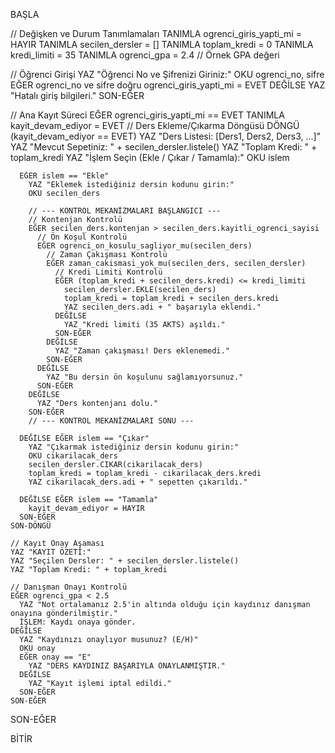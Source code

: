 BAŞLA

  // Değişken ve Durum Tanımlamaları
  TANIMLA ogrenci_giris_yapti_mi = HAYIR
  TANIMLA secilen_dersler = []
  TANIMLA toplam_kredi = 0
  TANIMLA kredi_limiti = 35
  TANIMLA ogrenci_gpa = 2.4 // Örnek GPA değeri

  // Öğrenci Girişi
  YAZ "Öğrenci No ve Şifrenizi Giriniz:"
  OKU ogrenci_no, sifre
  EĞER ogrenci_no ve sifre doğru
    ogrenci_giris_yapti_mi = EVET
  DEĞİLSE
    YAZ "Hatalı giriş bilgileri."
  SON-EĞER

  // Ana Kayıt Süreci
  EĞER ogrenci_giris_yapti_mi == EVET
    TANIMLA kayit_devam_ediyor = EVET
    // Ders Ekleme/Çıkarma Döngüsü
    DÖNGÜ (kayit_devam_ediyor == EVET)
      YAZ "Ders Listesi: [Ders1, Ders2, Ders3, ...]"
      YAZ "Mevcut Sepetiniz: " + secilen_dersler.listele()
      YAZ "Toplam Kredi: " + toplam_kredi
      YAZ "İşlem Seçin (Ekle / Çıkar / Tamamla):"
      OKU islem
      
      EĞER islem == "Ekle"
        YAZ "Eklemek istediğiniz dersin kodunu girin:"
        OKU secilen_ders
        
        // --- KONTROL MEKANİZMALARI BAŞLANGICI ---
        // Kontenjan Kontrolü
        EĞER secilen_ders.kontenjan > secilen_ders.kayitli_ogrenci_sayisi
          // Ön Koşul Kontrolü
          EĞER ogrenci_on_kosulu_sagliyor_mu(secilen_ders)
            // Zaman Çakışması Kontrolü
            EĞER zaman_cakismasi_yok_mu(secilen_ders, secilen_dersler)
              // Kredi Limiti Kontrolü
              EĞER (toplam_kredi + secilen_ders.kredi) <= kredi_limiti
                secilen_dersler.EKLE(secilen_ders)
                toplam_kredi = toplam_kredi + secilen_ders.kredi
                YAZ secilen_ders.adi + " başarıyla eklendi."
              DEĞİLSE
                YAZ "Kredi limiti (35 AKTS) aşıldı."
              SON-EĞER
            DEĞİLSE
              YAZ "Zaman çakışması! Ders eklenemedi."
            SON-EĞER
          DEĞİLSE
            YAZ "Bu dersin ön koşulunu sağlamıyorsunuz."
          SON-EĞER
        DEĞİLSE
          YAZ "Ders kontenjanı dolu."
        SON-EĞER
        // --- KONTROL MEKANİZMALARI SONU ---
        
      DEĞİLSE EĞER islem == "Çıkar"
        YAZ "Çıkarmak istediğiniz dersin kodunu girin:"
        OKU cikarilacak_ders
        secilen_dersler.CIKAR(cikarilacak_ders)
        toplam_kredi = toplam_kredi - cikarilacak_ders.kredi
        YAZ cikarilacak_ders.adi + " sepetten çıkarıldı."
        
      DEĞİLSE EĞER islem == "Tamamla"
        kayit_devam_ediyor = HAYIR
      SON-EĞER
    SON-DÖNGÜ
    
    // Kayıt Onay Aşaması
    YAZ "KAYIT ÖZETİ:"
    YAZ "Seçilen Dersler: " + secilen_dersler.listele()
    YAZ "Toplam Kredi: " + toplam_kredi
    
    // Danışman Onayı Kontrolü
    EĞER ogrenci_gpa < 2.5
      YAZ "Not ortalamanız 2.5'in altında olduğu için kaydınız danışman onayına gönderilmiştir."
      İŞLEM: Kaydı onaya gönder.
    DEĞİLSE
      YAZ "Kaydınızı onaylıyor musunuz? (E/H)"
      OKU onay
      EĞER onay == "E"
        YAZ "DERS KAYDINIZ BAŞARIYLA ONAYLANMIŞTIR."
      DEĞİLSE
        YAZ "Kayıt işlemi iptal edildi."
      SON-EĞER
    SON-EĞER
  SON-EĞER

BİTİR
